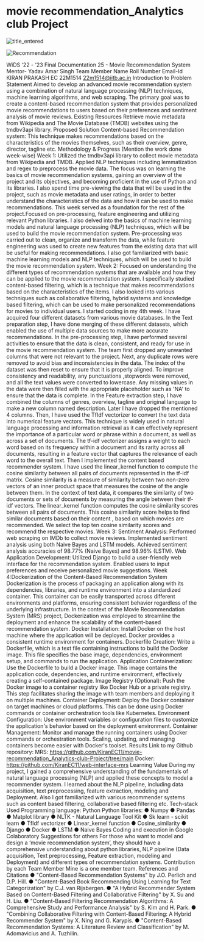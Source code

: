 # movie recommendation_Analytics club Project
 
![title_entered](https://github.com/KiranEC11/movie-recommendation_Analytics-club-Project/assets/123507880/7f87622e-376d-4fc3-969d-70dab34417c2)

![Recommendation](https://github.com/KiranEC11/movie-recommendation_Analytics-club-Project/assets/123507880/832ef16e-9d11-4d64-88ce-b2f4e0db1f33)



WiDS ‘22 - ‘23 Final Documentation
25 - Movie Recommendation System
Mentor- Yadav Amar Singh
Team Member Name Roll Number Email-Id
KIRAN PRAKASH EC 22M1514 22m1514@iitb.ac.in
Introduction to Problem Statement
Aimed to develop an advanced movie recommendation system using a combination of natural
language processing (NLP) techniques, machine learning algorithms, and web scraping. The
primary goal was to create a content-based recommendation system that provides
personalized movie recommendations to users based on their preferences and sentiment
analysis of movie reviews.
Existing Resources
Retrieve movie metadata from Wikipedia and The Movie Database (TMDB) websites using the
tmdbv3api library.
Proposed Solution
Content-based Recommendation system:
This technique makes recommendations based on the characteristics of the movies
themselves, such as their overview, genre, director, tagline etc.
Methodology & Progress (Mention the work done week-wise)
Week 1: Utilized the tmdbv3api library to collect movie metadata from Wikipedia and TMDB.
Applied NLP techniques including lemmatization and regex to preprocess the movie data.
The focus was on learning the basics of movie recommendation systems, gaining an
overview of the project and its objectives, and becoming proficient in the use of Python and its
libraries. I also spend time pre-viewing the data that will be used in the project, such as movie
metadata and user ratings, in order to better understand the characteristics of the data and
how it can be used to make recommendations. This week served as a foundation for the rest
of the project.Focused on pre-processing, feature engineering and utilizing relevant Python
libraries. I also delved into the basics of machine learning models and natural language
processing (NLP) techniques, which will be used to build the movie recommendation system.
Pre-processing was carried out to clean, organize and transform the data, while feature
engineering was used to create new features from the existing data that will be useful for
making recommendations. I also got familiarized with basic machine learning models and
NLP techniques, which will be used to build the movie recommendation system.
Week 2: Focused on understanding the different types of recommendation systems that are
available and how they can be applied to the movie recommendation system. I specifically
studied content-based filtering, which is a technique that makes recommendations based on
the characteristics of the items. I also looked into various techniques such as collaborative
filtering, hybrid systems and knowledge based filtering, which can be used to make
personalized recommendations for movies to individual users. I started coding in my 4th
week. I have acquired four different datasets from various movie databases. In the Text
preparation step, I have done merging of these different datasets, which enabled the use of
multiple data sources to make more accurate recommendations. In the pre-processing step,
I have performed several activities to ensure that the data is clean, consistent, and ready for
use in the movie recommendation system. The team first dropped any unwanted columns that
were not relevant to the project. Next, any duplicate rows were removed to avoid bias and
inconsistencies in the data. The index of the dataset was then reset to ensure that it is
properly aligned. To improve consistency and readability, any punctuations ,stopwords were
removed, and all the text values were converted to lowercase. Any missing values in the data
were then filled with the appropriate placeholder such as 'NA' to ensure that the data is
complete. In the Feature extraction step, I have combined the columns of genres, overview,
tagline and original language to make a new column named description. Later I have dropped
the mentioned 4 columns. Then, I have used the TfIdf vectorizer to convert the text data into
numerical feature vectors. This technique is widely used in natural language processing and
information retrieval as it can effectively represent the importance of a particular word or
phrase within a document, as well as across a set of documents. The tf-idf vectorizer assigns
a weight to each word based on its frequency within a document and its rarity across all
documents, resulting in a feature vector that captures the relevance of each word to the
overall text. Then I implemented the content based recommender system. I have used the
linear_kernel function to compute the cosine similarity between all pairs of documents
represented in the tf-idf matrix. Cosine similarity is a measure of similarity between two
non-zero vectors of an inner product space that measures the cosine of the angle between
them. In the context of text data, it compares the similarity of two documents or sets of
documents by measuring the angle between their tf-idf vectors. The linear_kernel function
computes the cosine similarity scores between all pairs of documents. This cosine similarity
score helps to find similar documents based on their content , based on which movies are
recommended. We select the top ten cosine similarity scores and recommend the respective
movies.
Week 3: Sentiment Analysis:
Performed web scraping on IMDb to collect movie reviews.
Implemented sentiment analysis using both Naive Bayes and LSTM models.
Achieved sentiment analysis accuracies of 98.77% (Naive Bayes) and 98.96% (LSTM).
Web Application Development:
Utilized Django to build a user-friendly web interface for the recommendation system.
Enabled users to input preferences and receive personalized movie suggestions.
Week 4:Dockerization of the Content-Based Recommendation System
Dockerization is the process of packaging an application along with its dependencies,
libraries, and runtime environment into a standardized container. This container can be easily
transported across different environments and platforms, ensuring consistent behavior
regardless of the underlying infrastructure. In the context of the Movie Recommendation
System (MRS) project, Dockerization was employed to streamline the deployment and
enhance the scalability of the content-based recommendation system.
Docker Installation: Install Docker on the host machine where the application will be deployed.
Docker provides a consistent runtime environment for containers.
Dockerfile Creation: Write a Dockerfile, which is a text file containing instructions to build the
Docker image. This file specifies the base image, dependencies, environment setup, and
commands to run the application.
Application Containerization: Use the Dockerfile to build a Docker image. This image contains
the application code, dependencies, and runtime environment, effectively creating a
self-contained package.
Image Registry (Optional): Push the Docker image to a container registry like Docker Hub or a
private registry. This step facilitates sharing the image with team members and deploying it on
multiple machines.
Container Deployment: Deploy the Docker container on target machines or cloud platforms.
This can be done using Docker commands or container orchestration tools like Kubernetes.
Environment Configuration: Use environment variables or configuration files to customize the
application's behavior based on the deployment environment.
Container Management: Monitor and manage the running containers using Docker
commands or orchestration tools. Scaling, updating, and managing containers become easier
with Docker's toolset.
Results
Link to my Github repository:
MRS: https://github.com/KiranEC11/movie-recommendation_Analytics-club-Project/tree/main
Docker: https://github.com/KiranEC11/web-interface-mrs
Learning Value
During my project, I gained a comprehensive understanding of the fundamentals of natural
language processing (NLP) and applied these concepts to model a recommender system. I
learned about the NLP pipeline, including data acquisition, text preprocessing, feature
extraction, modeling and Deployment. Also I got familiarized with various recommender
systems such as content based filtering, collaborative based filtering etc.
Tech-stack Used
Programming language: Python
Python libraries:
● Numpy
● Pandas
● Matplot library
● NLTK - Natural Language Tool Kit
● Sk learn - scikit learn
● TfIdf vectorizer
● Linear_kernel function
● Cosine_similarity
● Django
● Docker
● LSTM
● Naive Bayes
Coding and execution in Google Colaboratory
Suggestions for others
For those who want to model and design a ‘movie recommendation system’, they should have a
comprehensive understanding about python libraries, NLP pipeline (Data acquisition, Text
preprocessing, Feature extraction, modeling and Deployment) and different types of
recommendation systems.
Contribution by each Team Member
Mine is a one member team.
References and Citations
● "Content-Based Recommendation Systems" by J.O. Perlich and D.P. Hill.
● "Content-Based Book Recommending Using Learning for Text Categorization" by C.J.
van Rijsbergen.
● "A Hybrid Recommender System Based on Content-Based Filtering and Collaborative
Filtering" by X. Su and H. Liu.
● "Content-Based Filtering Recommendation Algorithms: A Comprehensive Study and
Performance Analysis" by S. Kim and H. Park.
● "Combining Collaborative Filtering with Content-Based Filtering: A Hybrid
Recommender System" by X. Ning and G. Karypis.
● "Content-Based Recommendation Systems: A Literature Review and Classification" by
M. Adomavicius and A. Tuzhilin.

